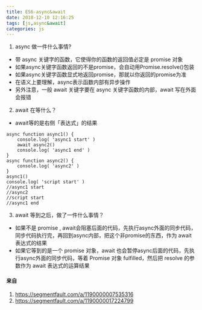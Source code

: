 ```yaml
---
title: ES6-async&await
date: 2018-12-10 12:16:25
tags: [js,async&await]
categories: js
---
```

1. async 做一件什么事情?
- 带 async 关键字的函数，它使得你的函数的返回值必定是 promise 对象
- 如果async关键字函数返回的不是promise，会自动用Promise.resolve()包装
- 如果async关键字函数显式地返回promise，那就以你返回的promise为准
- 在语义上要理解，async表示函数内部有异步操作
- 另外注意，一般 await 关键字要在 async 关键字函数的内部，await 写在外面会报错
2. await 在等什么？
- await等的是右侧「表达式」的结果
```
async function async1() {
    console.log( 'async1 start' )
    await async2()
    console.log( 'async1 end' )
}
async function async2() {
    console.log( 'async2' )
}
async1()
console.log( 'script start' )
//async1 start
//async2
//script start
//async1 end
```
3. await 等到之后，做了一件什么事情？
- 如果不是 promise , await会阻塞后面的代码，先执行async外面的同步代码，同步代码执行完，再回到async内部，把这个非promise的东西，作为 await表达式的结果
- 如果它等到的是一个 promise 对象，await 也会暂停async后面的代码，先执行async外面的同步代码，等着 Promise 对象 fulfilled，然后把 resolve 的参数作为 await 表达式的运算结果
#### 来自
1. https://segmentfault.com/a/1190000007535316
2. https://segmentfault.com/a/1190000017224799
